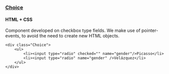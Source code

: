 ### [Choice](components/Choice)
#### HTML + CSS

Component developed on checkbox type fields. We make use of pointer-events, to avoid the need to create new HTML objects.

```
<div class="Choice">
    <ul>
        <li><input type="radio" checked="" name="gender"/>Picasso</li>
        <li><input type="radio" name="gender" />Velázquez</li>
    </ul>
</div>
```